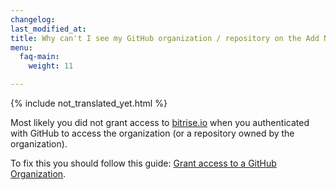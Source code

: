```yaml
---
changelog: 
last_modified_at: 
title: Why can't I see my GitHub organization / repository on the Add New App page?
menu:
  faq-main:
    weight: 11

---
```

{% include not_translated_yet.html %}

Most likely you did not grant access to [bitrise.io](https://www.bitrise.io) when you authenticated
with GitHub to access the organization (or a repository owned by the organization).

To fix this you should follow this guide: [Grant access to a GitHub Organization](/faq/grant-access-to-github-organization).